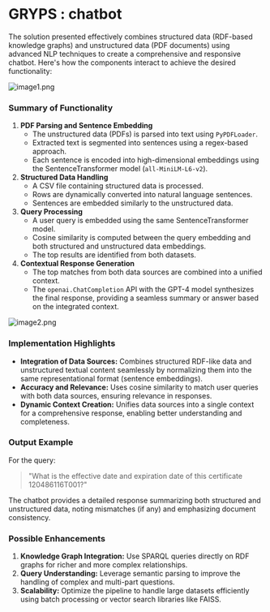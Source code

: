 # GRYPS : chatbot

The solution presented effectively combines structured data (RDF-based knowledge graphs) and unstructured data (PDF documents) using advanced NLP techniques to create a comprehensive and responsive chatbot. Here's how the components interact to achieve the desired functionality:

![image1.png](GRYPS%20chatbot%201418dce874a580fa9d9bcbd70dcf8252/image.png)

### **Summary of Functionality**

1. **PDF Parsing and Sentence Embedding**
    - The unstructured data (PDFs) is parsed into text using `PyPDFLoader`.
    - Extracted text is segmented into sentences using a regex-based approach.
    - Each sentence is encoded into high-dimensional embeddings using the SentenceTransformer model (`all-MiniLM-L6-v2`).
2. **Structured Data Handling**
    - A CSV file containing structured data is processed.
    - Rows are dynamically converted into natural language sentences.
    - Sentences are embedded similarly to the unstructured data.
3. **Query Processing**
    - A user query is embedded using the same SentenceTransformer model.
    - Cosine similarity is computed between the query embedding and both structured and unstructured data embeddings.
    - The top results are identified from both datasets.
4. **Contextual Response Generation**
    - The top matches from both data sources are combined into a unified context.
    - The `openai.ChatCompletion` API with the GPT-4 model synthesizes the final response, providing a seamless summary or answer based on the integrated context.

![image2.png](GRYPS%20chatbot%201418dce874a580fa9d9bcbd70dcf8252/image%201.png)

### **Implementation Highlights**

- **Integration of Data Sources:** Combines structured RDF-like data and unstructured textual content seamlessly by normalizing them into the same representational format (sentence embeddings).
- **Accuracy and Relevance:** Uses cosine similarity to match user queries with both data sources, ensuring relevance in responses.
- **Dynamic Context Creation:** Unifies data sources into a single context for a comprehensive response, enabling better understanding and completeness.

### **Output Example**

For the query:

> "What is the effective date and expiration date of this certificate 120486116T001?"
> 

The chatbot provides a detailed response summarizing both structured and unstructured data, noting mismatches (if any) and emphasizing document consistency.

### **Possible Enhancements**

1. **Knowledge Graph Integration:** Use SPARQL queries directly on RDF graphs for richer and more complex relationships.
2. **Query Understanding:** Leverage semantic parsing to improve the handling of complex and multi-part questions.
3. **Scalability:** Optimize the pipeline to handle large datasets efficiently using batch processing or vector search libraries like FAISS.
